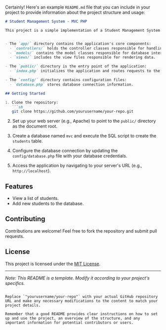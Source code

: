 Certainly! Here's an example `README.md` file that you can include in your project to provide information about the project structure and usage:

```markdown
# Student Management System - MVC PHP

This project is a simple implementation of a Student Management System using the Model-View-Controller (MVC) architecture in PHP.


- The `app/` directory contains the application's core components:
  - `controllers/` holds the controller classes responsible for handling user requests.
  - `models/` contains the model classes responsible for database interactions.
  - `views/` includes the view files responsible for rendering data.

- The `public/` directory is the entry point of the application:
  - `index.php` initializes the application and routes requests to the appropriate controllers.

- The `config/` directory contains configuration files:
  - `database.php` stores database connection information.

## Getting Started

1. Clone the repository:
   ```sh
   git clone https://github.com/yourusername/your-repo.git
   ```

2. Set up your web server (e.g., Apache) to point to the `public/` directory as the document root.

3. Create a database named `mvc` and execute the SQL script to create the `students` table.

4. Configure the database connection by updating the `config/database.php` file with your database credentials.

5. Access the application by navigating to your server's URL (e.g., `http://localhost`).

## Features

- View a list of students.
- Add new students to the database.

## Contributing

Contributions are welcome! Feel free to fork the repository and submit pull requests.

## License

This project is licensed under the [MIT License](LICENSE).

---

*Note: This README is a template. Modify it according to your project's specifics.*
```

Replace `"yourusername/your-repo"` with your actual GitHub repository URL and make any necessary modifications to the content to match your project details.

Remember that a good README provides clear instructions on how to set up and use the project, an overview of the structure, and any important information for potential contributors or users.